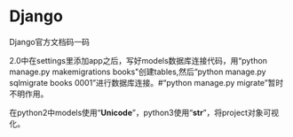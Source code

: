 # Django
Django官方文档码一码

2.0中在settings里添加app之后，写好models数据库连接代码，用“python manage.py makemigrations books"创建tables,然后“python manage.py sqlmigrate books 0001”进行数据库连接。#“python manage.py migrate”暂时不明作用。

在python2中models使用“__Unicode__”，python3使用“__str__”，将project对象可视化。
